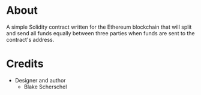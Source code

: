 
# About
A simple Solidity contract written for the Ethereum blockchain that will split and send all funds equally between three parties when funds are sent to the contract's address.

# Credits
- Designer and author
  - Blake Scherschel